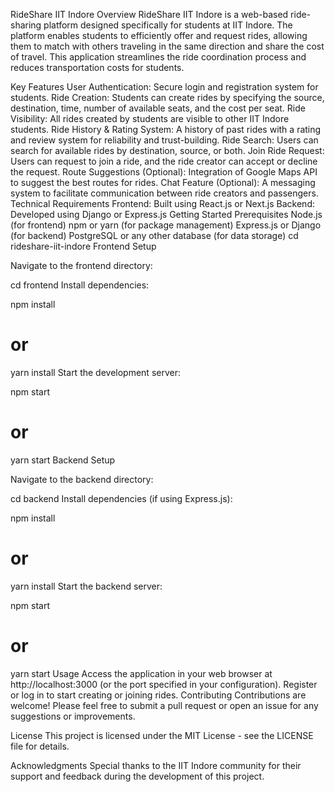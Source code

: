 RideShare IIT Indore
Overview
RideShare IIT Indore is a web-based ride-sharing platform designed specifically for students at IIT Indore. The platform enables students to efficiently offer and request rides, allowing them to match with others traveling in the same direction and share the cost of travel. This application streamlines the ride coordination process and reduces transportation costs for students.

Key Features
User Authentication: Secure login and registration system for students.
Ride Creation: Students can create rides by specifying the source, destination, time, number of available seats, and the cost per seat.
Ride Visibility: All rides created by students are visible to other IIT Indore students.
Ride History & Rating System: A history of past rides with a rating and review system for reliability and trust-building.
Ride Search: Users can search for available rides by destination, source, or both.
Join Ride Request: Users can request to join a ride, and the ride creator can accept or decline the request.
Route Suggestions (Optional): Integration of Google Maps API to suggest the best routes for rides.
Chat Feature (Optional): A messaging system to facilitate communication between ride creators and passengers.
Technical Requirements
Frontend: Built using React.js or Next.js
Backend: Developed using Django or Express.js
Getting Started
Prerequisites
Node.js (for frontend)
npm or yarn (for package management)
Express.js or Django (for backend)
PostgreSQL or any other database (for data storage)
cd rideshare-iit-indore
Frontend Setup

Navigate to the frontend directory:

cd frontend
Install dependencies:

npm install
# or
yarn install
Start the development server:

npm start
# or
yarn start
Backend Setup

Navigate to the backend directory:

cd backend
Install dependencies (if using Express.js):


npm install
# or
yarn install
Start the backend server:


npm start
# or
yarn start
Usage
Access the application in your web browser at http://localhost:3000 (or the port specified in your configuration).
Register or log in to start creating or joining rides.
Contributing
Contributions are welcome! Please feel free to submit a pull request or open an issue for any suggestions or improvements.

License
This project is licensed under the MIT License - see the LICENSE file for details.

Acknowledgments
Special thanks to the IIT Indore community for their support and feedback during the development of this project.
